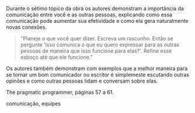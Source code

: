 Durante o sétimo tópico da obra os autores demonstram a importância da comunicação entre você e as outras pessoas, explicando como essa comunicação pode aumentar sua efetividade e como ela gera naturalmente novas conexões.

> "Planeje o que você quer dizer. Escreva um rascunho. Então se pergunte 'isso comunica o que eu quero expressar para as outras pessoas de maneira que isso funcione para elas?'. Refine esse esboço até que ele funcione."

Os autores também demonstram com exemplos que a melhor maneira para se tornar um bom comunicador ou escritor é simplemeste escutando outras opinões e como outras pessoas lidam e conversam sobre elas.

The pragmatic programmer, páginas 57 a 61.


comunicação, equipes